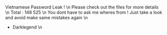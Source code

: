 Vietnamese Password Leak ! \n 
Please check out the files for more details  \n 
Total : 148 525 \n
You dont have to ask me wheres from ! Just take a look and avoid make same mistakes again \n
- Darklegend \n



